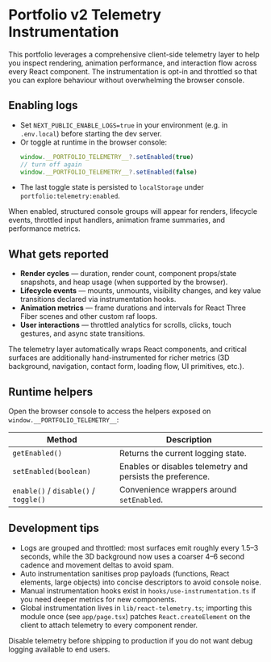 # Portfolio v2 Telemetry Instrumentation

This portfolio leverages a comprehensive client-side telemetry layer to help you inspect rendering, animation performance, and interaction flow across every React component. The instrumentation is opt-in and throttled so that you can explore behaviour without overwhelming the browser console.

## Enabling logs

- Set `NEXT_PUBLIC_ENABLE_LOGS=true` in your environment (e.g. in `.env.local`) before starting the dev server.
- Or toggle at runtime in the browser console:
  ```js
  window.__PORTFOLIO_TELEMETRY__?.setEnabled(true)
  // turn off again
  window.__PORTFOLIO_TELEMETRY__?.setEnabled(false)
  ```
- The last toggle state is persisted to `localStorage` under `portfolio:telemetry:enabled`.

When enabled, structured console groups will appear for renders, lifecycle events, throttled input handlers, animation frame summaries, and performance metrics.

## What gets reported

- **Render cycles** — duration, render count, component props/state snapshots, and heap usage (when supported by the browser).
- **Lifecycle events** — mounts, unmounts, visibility changes, and key value transitions declared via instrumentation hooks.
- **Animation metrics** — frame durations and intervals for React Three Fiber scenes and other custom raf loops.
- **User interactions** — throttled analytics for scrolls, clicks, touch gestures, and async state transitions.

The telemetry layer automatically wraps React components, and critical surfaces are additionally hand-instrumented for richer metrics (3D background, navigation, contact form, loading flow, UI primitives, etc.).

## Runtime helpers

Open the browser console to access the helpers exposed on `window.__PORTFOLIO_TELEMETRY__`:

| Method | Description |
| --- | --- |
| `getEnabled()` | Returns the current logging state. |
| `setEnabled(boolean)` | Enables or disables telemetry and persists the preference. |
| `enable()` / `disable()` / `toggle()` | Convenience wrappers around `setEnabled`. |

## Development tips

- Logs are grouped and throttled: most surfaces emit roughly every 1.5–3 seconds, while the 3D background now uses a coarser 4–6 second cadence and movement deltas to avoid spam.
- Auto instrumentation sanitises prop payloads (functions, React elements, large objects) into concise descriptors to avoid console noise.
- Manual instrumentation hooks exist in `hooks/use-instrumentation.ts` if you need deeper metrics for new components.
- Global instrumentation lives in `lib/react-telemetry.ts`; importing this module once (see `app/page.tsx`) patches `React.createElement` on the client to attach telemetry to every component render.

Disable telemetry before shipping to production if you do not want debug logging available to end users.
